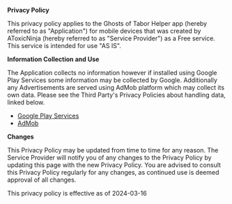 **Privacy Policy**

This privacy policy applies to the Ghosts of Tabor Helper app (hereby referred to as "Application") for mobile devices that was created by AToxicNinja (hereby referred to as "Service Provider") as a Free service. This service is intended for use "AS IS".

**Information Collection and Use**

The Application collects no information however if installed using Google Play Services some information may be collected by Google. Additionally any Advertisements are served using AdMob platform which may collect its own data. Please see the Third Party's Privacy Policies about handling data, linked below.

*   [Google Play Services](https://www.google.com/policies/privacy/)
*   [AdMob](https://support.google.com/admob/answer/6128543?hl=en)

**Changes**

This Privacy Policy may be updated from time to time for any reason. The Service Provider will notify you of any changes to the Privacy Policy by updating this page with the new Privacy Policy. You are advised to consult this Privacy Policy regularly for any changes, as continued use is deemed approval of all changes.

This privacy policy is effective as of 2024-03-16
